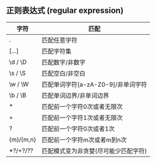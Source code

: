## 正则表达式 (regular expression)

|字符         |匹配|
|-------------|----|
|\.           |匹配任意字符|
|\[...\]      |匹配字符集|
|\\d / \\D    |匹配数字/非数字|
|\\s / \\S    |匹配空白/非空白|
|\\w / \\W    |匹配单词字符\[a-zA-Z0-9\]/非单词字符|
|\\b / \\B    |匹配单词边界/非单词边界|
|\*           |匹配前一个字符0次或者无限次|
|\+           |匹配前一个字符1次或者无限次|
|?            |匹配前一个字符0次或者1次|
|\{m\}/\{m,n\}|匹配前一个字符m次或者m到n次|
|\*?/\+?/??   |匹配模式变为非贪婪\(尽可能少匹配字符\)|
